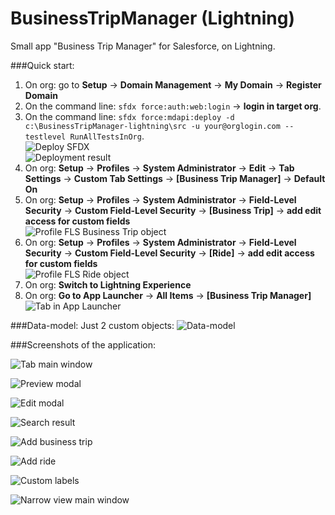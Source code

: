# BusinessTripManager (Lightning)

Small app "Business Trip Manager" for Salesforce, on Lightning.

###Quick start:

1. On org: go to **Setup** -> **Domain Management** -> **My Domain** -> **Register Domain**  
2. On the command line: `sfdx force:auth:web:login` -> **login in target org**.  
3. On the command line: `sfdx force:mdapi:deploy -d c:\BusinessTripManager-lightning\src -u your@orglogin.com --testlevel RunAllTestsInOrg`.  
![Deploy SFDX](screenshots/deploy-sfdx.png)  
![Deployment result](screenshots/deployment-result.png)  
4. On org: **Setup** -> **Profiles** -> **System Administrator** -> **Edit** -> **Tab Settings** -> **Custom Tab Settings** -> **[Business Trip Manager]** -> **Default On**  
5. On org: **Setup** -> **Profiles** -> **System Administrator** -> **Field-Level Security** -> **Custom Field-Level Security** -> **[Business Trip]** -> **add edit access for custom fields**  
![Profile FLS Business Trip object](screenshots/profile-fls-business-trip.png)  
6. On org: **Setup** -> **Profiles** -> **System Administrator** -> **Field-Level Security** -> **Custom Field-Level Security** -> **[Ride]** -> **add edit access for custom fields**  
![Profile FLS Ride object](screenshots/profile-fls-ride.png)  
7. On org: **Switch to Lightning Experience**  
8. On org: **Go to App Launcher** -> **All Items** -> **[Business Trip Manager]**  
![Tab in App Launcher](screenshots/tab-in-app-launcher.png)  

###Data-model:
Just 2 custom objects:
![Data-model](screenshots/data-model.png)


###Screenshots of the application:

![Tab main window](screenshots/main-window.png)  

![Preview modal](screenshots/preview-modal.png)  

![Edit modal](screenshots/edit-modal.png)  

![Search result](screenshots/search-result.png)  

![Add business trip](screenshots/add-business-trip.png)  

![Add ride](screenshots/add-ride.png)  

![Custom labels](screenshots/custom-labels.png)  

![Narrow view main window](screenshots/narrow-view-list.png)  
